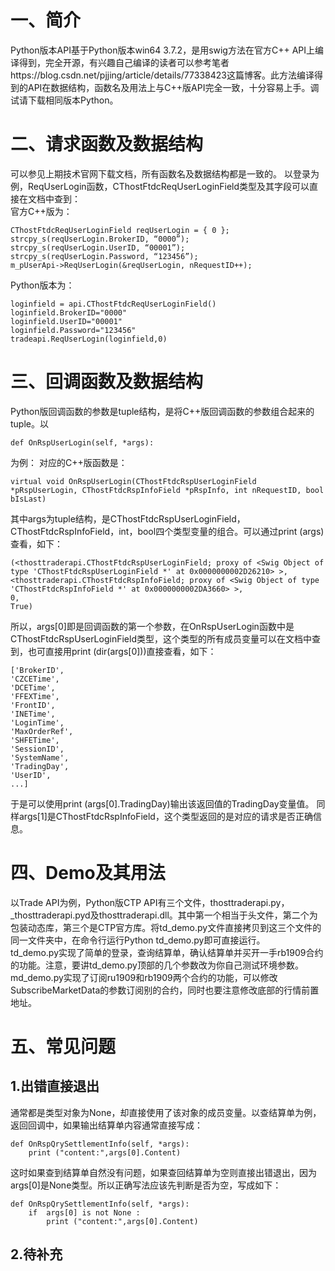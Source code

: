 # 一、简介
Python版本API基于Python版本win64 3.7.2，是用swig方法在官方C++ API上编译得到，完全开源，有兴趣自己编译的读者可以参考笔者https://blog.csdn.net/pjjing/article/details/77338423这篇博客。此方法编译得到的API在数据结构，函数名及用法上与C++版API完全一致，十分容易上手。调试请下载相同版本Python。

# 二、请求函数及数据结构
可以参见上期技术官网下载文档，所有函数名及数据结构都是一致的。
以登录为例，ReqUserLogin函数，CThostFtdcReqUserLoginField类型及其字段可以直接在文档中查到：  
官方C++版为：
```
CThostFtdcReqUserLoginField reqUserLogin = { 0 };
strcpy_s(reqUserLogin.BrokerID, “0000”);
strcpy_s(reqUserLogin.UserID, “00001”);
strcpy_s(reqUserLogin.Password, “123456”); 
m_pUserApi->ReqUserLogin(&reqUserLogin, nRequestID++);
```
Python版本为：
```
loginfield = api.CThostFtdcReqUserLoginField()
loginfield.BrokerID="0000"
loginfield.UserID="00001"
loginfield.Password="123456"
tradeapi.ReqUserLogin(loginfield,0)
```

# 三、回调函数及数据结构
Python版回调函数的参数是tuple结构，是将C++版回调函数的参数组合起来的tuple。以
```
def OnRspUserLogin(self, *args):
```
为例：
对应的C++版函数是：
```
virtual void OnRspUserLogin(CThostFtdcRspUserLoginField *pRspUserLogin, CThostFtdcRspInfoField *pRspInfo, int nRequestID, bool bIsLast)
```
其中args为tuple结构，是CThostFtdcRspUserLoginField，CThostFtdcRspInfoField，int，bool四个类型变量的组合。可以通过print (args)查看，如下：
```
(<thosttraderapi.CThostFtdcRspUserLoginField; proxy of <Swig Object of type 'CThostFtdcRspUserLoginField *' at 0x0000000002D26210> >,
<thosttraderapi.CThostFtdcRspInfoField; proxy of <Swig Object of type 'CThostFtdcRspInfoField *' at 0x0000000002DA3660> >, 
0, 
True)
```
所以，args[0]即是回调函数的第一个参数，在OnRspUserLogin函数中是CThostFtdcRspUserLoginField类型，这个类型的所有成员变量可以在文档中查到，也可直接用print (dir(args[0]))直接查看，如下：
```
['BrokerID', 
'CZCETime', 
'DCETime', 
'FFEXTime', 
'FrontID', 
'INETime', 
'LoginTime', 
'MaxOrderRef', 
'SHFETime', 
'SessionID',
'SystemName', 
'TradingDay',
'UserID', 
...]
```
于是可以使用print (args[0].TradingDay)输出该返回值的TradingDay变量值。
同样args[1]是CThostFtdcRspInfoField，这个类型返回的是对应的请求是否正确信息。

# 四、Demo及其用法
以Trade API为例，Python版CTP API有三个文件，thosttraderapi.py，_thosttraderapi.pyd及thosttraderapi.dll。其中第一个相当于头文件，第二个为包装动态库，第三个是CTP官方库。将td_demo.py文件直接拷贝到这三个文件的同一文件夹中，在命令行运行Python td_demo.py即可直接运行。  
td_demo.py实现了简单的登录，查询结算单，确认结算单并买开一手rb1909合约的功能。注意，要讲td_demo.py顶部的几个参数改为你自己测试环境参数。  
md_demo.py实现了订阅ru1909和rb1909两个合约的功能，可以修改SubscribeMarketData的参数订阅别的合约，同时也要注意修改底部的行情前置地址。

# 五、常见问题
## 1.出错直接退出
通常都是类型对象为None，却直接使用了该对象的成员变量。以查结算单为例，返回回调中，如果输出结算单内容通常直接写成：
```
def OnRspQrySettlementInfo(self, *args):
    print ("content:",args[0].Content)
```
这时如果查到结算单自然没有问题，如果查回结算单为空则直接出错退出，因为args[0]是None类型。所以正确写法应该先判断是否为空，写成如下：
```
def OnRspQrySettlementInfo(self, *args):
    if  args[0] is not None :
        print ("content:",args[0].Content)
```

## 2.待补充